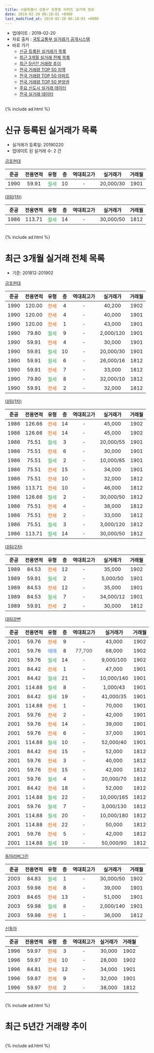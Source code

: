 ```yaml
---
title: 서울특별시 성동구 응봉동 아파트 실거래 정보
date: 2019-02-20 06:18:01 +0900
last_modified_at: 2019-02-20 06:18:01 +0900
---
```


* 업데이트 : 2019-02-20
* 자료 출처 : [국토교통부 실거래가 공개시스템](http://rt.molit.go.kr)
* 바로 가기
    * [신규 등록된 실거래가 목록](#신규-등록된-실거래가-목록)
    * [최근 3개월 실거래 전체 목록](#최근-3개월-실거래-전체-목록)
    * [최근 5년간 거래량 추이](#최근-5년간-거래량-추이)
    * [전국 거래량 TOP 50 지역](https://inasie.github.io/apt-trade-info/최근-3개월-전국에서-가장-거래가-많이-발생한-지역)
    * [전국 거래량 TOP 50 아파트](https://inasie.github.io/apt-trade-info/최근-3개월-전국에서-가장-거래가-많이-발생한-아파트)
    * [전국 거래량 TOP 50 분양권](https://inasie.github.io/apt-trade-info/최근-3개월-전국에서-가장-거래가-많이-발생한-분양권)
    * [주요 신도시 실거래 데이터](https://inasie.github.io/apt-trade-info/주요-신도시)
    * [전국 실거래 데이터](https://inasie.github.io/apt-trade-info/전국)
<br>
{% include ad.html %}
<br>

# 신규 등록된 실거래가 목록
* 실거래가 등록일: 20190220
* 업데이트 된 실거래 수: 2 건


[금호현대](https://search.naver.com/search.naver?query=%EC%84%9C%EC%9A%B8%ED%8A%B9%EB%B3%84%EC%8B%9C+%EC%84%B1%EB%8F%99%EA%B5%AC+%EC%9D%91%EB%B4%89%EB%8F%99+%EA%B8%88%ED%98%B8%ED%98%84%EB%8C%80)

|준공|전용면적|유형|층|역대최고가|실거래가|거래월|
|:---:|:---:|:---:|:---:|:---:|:---:|:---:|
|1990|59.91|<span style="color:#34a853">월세</span>|10|<span style="color:#444444">-</span>|20,000/30|1901|

[대림(1차)](https://search.naver.com/search.naver?query=%EC%84%9C%EC%9A%B8%ED%8A%B9%EB%B3%84%EC%8B%9C+%EC%84%B1%EB%8F%99%EA%B5%AC+%EC%9D%91%EB%B4%89%EB%8F%99+%EB%8C%80%EB%A6%BC%281%EC%B0%A8%29)

|준공|전용면적|유형|층|역대최고가|실거래가|거래월|
|:---:|:---:|:---:|:---:|:---:|:---:|:---:|
|1986|113.71|<span style="color:#34a853">월세</span>|14|<span style="color:#444444">-</span>|30,000/50|1812|


<br>
{% include ad.html %}
<br>

# 최근 3개월 실거래 전체 목록
* 기준: 201812-201902


[금호현대](https://search.naver.com/search.naver?query=%EC%84%9C%EC%9A%B8%ED%8A%B9%EB%B3%84%EC%8B%9C+%EC%84%B1%EB%8F%99%EA%B5%AC+%EC%9D%91%EB%B4%89%EB%8F%99+%EA%B8%88%ED%98%B8%ED%98%84%EB%8C%80)

|준공|전용면적|유형|층|역대최고가|실거래가|거래월|
|:---:|:---:|:---:|:---:|:---:|:---:|:---:|
|1990|120.00|<span style="color:#ff5a00">전세</span>|4|<span style="color:#444444">-</span>|40,200|1902|
|1990|120.00|<span style="color:#ff5a00">전세</span>|4|<span style="color:#444444">-</span>|40,000|1901|
|1990|120.00|<span style="color:#ff5a00">전세</span>|1|<span style="color:#444444">-</span>|43,000|1901|
|1990|79.80|<span style="color:#34a853">월세</span>|9|<span style="color:#444444">-</span>|2,000/120|1901|
|1990|59.91|<span style="color:#ff5a00">전세</span>|4|<span style="color:#444444">-</span>|30,000|1901|
|1990|59.91|<span style="color:#34a853">월세</span>|10|<span style="color:#444444">-</span>|20,000/30|1901|
|1990|59.91|<span style="color:#34a853">월세</span>|6|<span style="color:#444444">-</span>|26,000/16|1812|
|1990|59.91|<span style="color:#ff5a00">전세</span>|7|<span style="color:#444444">-</span>|33,000|1812|
|1990|79.80|<span style="color:#34a853">월세</span>|8|<span style="color:#444444">-</span>|32,000/10|1812|
|1990|59.91|<span style="color:#ff5a00">전세</span>|2|<span style="color:#444444">-</span>|32,000|1812|

[대림(1차)](https://search.naver.com/search.naver?query=%EC%84%9C%EC%9A%B8%ED%8A%B9%EB%B3%84%EC%8B%9C+%EC%84%B1%EB%8F%99%EA%B5%AC+%EC%9D%91%EB%B4%89%EB%8F%99+%EB%8C%80%EB%A6%BC%281%EC%B0%A8%29)

|준공|전용면적|유형|층|역대최고가|실거래가|거래월|
|:---:|:---:|:---:|:---:|:---:|:---:|:---:|
|1986|126.66|<span style="color:#ff5a00">전세</span>|14|<span style="color:#444444">-</span>|45,000|1902|
|1986|126.66|<span style="color:#ff5a00">전세</span>|14|<span style="color:#444444">-</span>|45,000|1902|
|1986|75.51|<span style="color:#34a853">월세</span>|3|<span style="color:#444444">-</span>|20,000/55|1901|
|1986|75.51|<span style="color:#ff5a00">전세</span>|6|<span style="color:#444444">-</span>|30,000|1901|
|1986|75.51|<span style="color:#34a853">월세</span>|2|<span style="color:#444444">-</span>|10,000/85|1901|
|1986|75.51|<span style="color:#ff5a00">전세</span>|15|<span style="color:#444444">-</span>|34,000|1901|
|1986|75.51|<span style="color:#ff5a00">전세</span>|10|<span style="color:#444444">-</span>|32,000|1812|
|1986|113.71|<span style="color:#ff5a00">전세</span>|10|<span style="color:#444444">-</span>|46,000|1812|
|1986|126.66|<span style="color:#34a853">월세</span>|2|<span style="color:#444444">-</span>|30,000/50|1812|
|1986|75.51|<span style="color:#ff5a00">전세</span>|4|<span style="color:#444444">-</span>|38,000|1812|
|1986|75.51|<span style="color:#ff5a00">전세</span>|2|<span style="color:#444444">-</span>|33,000|1812|
|1986|75.51|<span style="color:#34a853">월세</span>|3|<span style="color:#444444">-</span>|3,000/120|1812|
|1986|113.71|<span style="color:#34a853">월세</span>|14|<span style="color:#444444">-</span>|30,000/50|1812|

[대림(2차)](https://search.naver.com/search.naver?query=%EC%84%9C%EC%9A%B8%ED%8A%B9%EB%B3%84%EC%8B%9C+%EC%84%B1%EB%8F%99%EA%B5%AC+%EC%9D%91%EB%B4%89%EB%8F%99+%EB%8C%80%EB%A6%BC%282%EC%B0%A8%29)

|준공|전용면적|유형|층|역대최고가|실거래가|거래월|
|:---:|:---:|:---:|:---:|:---:|:---:|:---:|
|1989|84.53|<span style="color:#ff5a00">전세</span>|12|<span style="color:#444444">-</span>|35,000|1902|
|1989|59.91|<span style="color:#34a853">월세</span>|2|<span style="color:#444444">-</span>|5,000/50|1901|
|1989|84.53|<span style="color:#ff5a00">전세</span>|12|<span style="color:#444444">-</span>|35,000|1901|
|1989|84.53|<span style="color:#34a853">월세</span>|7|<span style="color:#444444">-</span>|34,000/12|1901|
|1989|59.91|<span style="color:#ff5a00">전세</span>|2|<span style="color:#444444">-</span>|30,000|1812|

[대림강변](https://search.naver.com/search.naver?query=%EC%84%9C%EC%9A%B8%ED%8A%B9%EB%B3%84%EC%8B%9C+%EC%84%B1%EB%8F%99%EA%B5%AC+%EC%9D%91%EB%B4%89%EB%8F%99+%EB%8C%80%EB%A6%BC%EA%B0%95%EB%B3%80)

|준공|전용면적|유형|층|역대최고가|실거래가|거래월|
|:---:|:---:|:---:|:---:|:---:|:---:|:---:|
|2001|59.76|<span style="color:#ff5a00">전세</span>|9|<span style="color:#444444">-</span>|43,000|1902|
|2001|59.76|<span style="color:#4285f3">매매</span>|8|<span style="color:#444444">77,700</span>|68,000|1902|
|2001|59.76|<span style="color:#34a853">월세</span>|14|<span style="color:#444444">-</span>|9,000/100|1902|
|2001|84.42|<span style="color:#ff5a00">전세</span>|1|<span style="color:#444444">-</span>|47,000|1901|
|2001|84.42|<span style="color:#34a853">월세</span>|21|<span style="color:#444444">-</span>|10,000/140|1901|
|2001|114.88|<span style="color:#34a853">월세</span>|8|<span style="color:#444444">-</span>|1,000/43|1901|
|2001|84.42|<span style="color:#34a853">월세</span>|19|<span style="color:#444444">-</span>|41,000/35|1901|
|2001|114.88|<span style="color:#ff5a00">전세</span>|1|<span style="color:#444444">-</span>|70,000|1901|
|2001|59.76|<span style="color:#ff5a00">전세</span>|2|<span style="color:#444444">-</span>|42,000|1901|
|2001|59.76|<span style="color:#ff5a00">전세</span>|14|<span style="color:#444444">-</span>|39,000|1901|
|2001|59.76|<span style="color:#ff5a00">전세</span>|6|<span style="color:#444444">-</span>|37,000|1901|
|2001|114.88|<span style="color:#34a853">월세</span>|10|<span style="color:#444444">-</span>|52,000/40|1901|
|2001|84.42|<span style="color:#ff5a00">전세</span>|15|<span style="color:#444444">-</span>|52,000|1812|
|2001|59.76|<span style="color:#ff5a00">전세</span>|3|<span style="color:#444444">-</span>|40,000|1812|
|2001|59.76|<span style="color:#ff5a00">전세</span>|15|<span style="color:#444444">-</span>|42,000|1812|
|2001|59.76|<span style="color:#34a853">월세</span>|4|<span style="color:#444444">-</span>|20,000/70|1812|
|2001|84.42|<span style="color:#ff5a00">전세</span>|18|<span style="color:#444444">-</span>|52,000|1812|
|2001|114.88|<span style="color:#34a853">월세</span>|22|<span style="color:#444444">-</span>|10,000/165|1812|
|2001|59.76|<span style="color:#34a853">월세</span>|7|<span style="color:#444444">-</span>|3,000/130|1812|
|2001|114.88|<span style="color:#34a853">월세</span>|20|<span style="color:#444444">-</span>|10,000/180|1812|
|2001|114.88|<span style="color:#ff5a00">전세</span>|22|<span style="color:#444444">-</span>|50,000|1812|
|2001|59.76|<span style="color:#ff5a00">전세</span>|5|<span style="color:#444444">-</span>|42,000|1812|
|2001|114.88|<span style="color:#34a853">월세</span>|19|<span style="color:#444444">-</span>|50,000/90|1812|


<script async src="//pagead2.googlesyndication.com/pagead/js/adsbygoogle.js"></script>
<!-- 기본 -->
<ins class="adsbygoogle"
     style="display:block"
     data-ad-client="ca-pub-2446590836940007"
     data-ad-slot="1659523306"
     data-ad-format="auto"
     data-full-width-responsive="true"></ins>
<script>
(adsbygoogle = window.adsbygoogle || []).push({});
</script>


[동아리버그린](https://search.naver.com/search.naver?query=%EC%84%9C%EC%9A%B8%ED%8A%B9%EB%B3%84%EC%8B%9C+%EC%84%B1%EB%8F%99%EA%B5%AC+%EC%9D%91%EB%B4%89%EB%8F%99+%EB%8F%99%EC%95%84%EB%A6%AC%EB%B2%84%EA%B7%B8%EB%A6%B0)

|준공|전용면적|유형|층|역대최고가|실거래가|거래월|
|:---:|:---:|:---:|:---:|:---:|:---:|:---:|
|2003|84.83|<span style="color:#34a853">월세</span>|1|<span style="color:#444444">-</span>|30,000/50|1902|
|2003|59.98|<span style="color:#ff5a00">전세</span>|8|<span style="color:#444444">-</span>|39,000|1901|
|2003|84.65|<span style="color:#ff5a00">전세</span>|13|<span style="color:#444444">-</span>|51,000|1901|
|2003|59.98|<span style="color:#34a853">월세</span>|8|<span style="color:#444444">-</span>|2,000/140|1901|
|2003|59.98|<span style="color:#ff5a00">전세</span>|1|<span style="color:#444444">-</span>|36,000|1812|

[신동아](https://search.naver.com/search.naver?query=%EC%84%9C%EC%9A%B8%ED%8A%B9%EB%B3%84%EC%8B%9C+%EC%84%B1%EB%8F%99%EA%B5%AC+%EC%9D%91%EB%B4%89%EB%8F%99+%EC%8B%A0%EB%8F%99%EC%95%84)

|준공|전용면적|유형|층|역대최고가|실거래가|거래월|
|:---:|:---:|:---:|:---:|:---:|:---:|:---:|
|1996|59.97|<span style="color:#ff5a00">전세</span>|3|<span style="color:#444444">-</span>|30,000|1902|
|1996|59.97|<span style="color:#ff5a00">전세</span>|10|<span style="color:#444444">-</span>|28,000|1902|
|1996|84.81|<span style="color:#ff5a00">전세</span>|12|<span style="color:#444444">-</span>|34,000|1901|
|1996|59.97|<span style="color:#ff5a00">전세</span>|9|<span style="color:#444444">-</span>|32,000|1901|
|1996|59.97|<span style="color:#ff5a00">전세</span>|2|<span style="color:#444444">-</span>|38,000|1812|


<br>
{% include ad.html %}
<br>

# 최근 5년간 거래량 추이


<div style="width:100%;">
    <canvas id="deal_progress" height="200"></canvas>
</div>

<script>
new Chart(document.getElementById("deal_progress"), {
    type: 'line',
    data: {
        labels: ['201402','201403','201404','201405','201406','201407','201408','201409','201410','201411','201412','201501','201502','201503','201504','201505','201506','201507','201508','201509','201510','201511','201512','201601','201602','201603','201604','201605','201606','201607','201608','201609','201610','201611','201612','201701','201702','201703','201704','201705','201706','201707','201708','201709','201710','201711','201712','201801','201802','201803','201804','201805','201806','201807','201808','201809','201810','201811','201812','201901','201902'],
        datasets: [{
            label: '매매',
            pointRadius: 1,
            data: [34, 22, 22, 18, 20, 27, 24, 29, 28, 31, 18, 29, 31, 53, 51, 32, 27, 38, 22, 34, 40, 19, 7, 13, 13, 19, 26, 32, 50, 38, 35, 31, 27, 19, 9, 14, 17, 19, 24, 43, 56, 54, 20, 19, 24, 32, 24, 29, 22, 17, 8, 10, 9, 11, 50, 24, 11, 6, 0, 0, 1],
            borderColor: "rgba(255, 201, 14, 1)",
            backgroundColor: "rgba(255, 201, 14, 0.5)",
            fill: false,
            lineTension: 0
        },{
            label: '전월세',
            pointRadius: 1,
            data: [48, 73, 47, 31, 33, 28, 38, 42, 45, 38, 36, 47, 43, 44, 43, 36, 45, 35, 34, 30, 36, 34, 26, 31, 36, 63, 38, 41, 36, 27, 38, 37, 41, 23, 47, 44, 54, 39, 30, 34, 33, 25, 36, 31, 30, 31, 31, 29, 36, 50, 34, 37, 32, 26, 48, 30, 38, 29, 25, 26, 9],
            borderColor: "rgba(0, 141, 185, 1)",
            backgroundColor: "rgba(0, 141, 185, 0.5)",
            fill: false,
            lineTension: 0
        }
        ]
    },
    options: {
        responsive: true,
        title: {
            display: false
        },
        tooltips: {
            mode: 'index',
            intersect: false
        },
        hover: {
            mode: 'nearest',
            intersect: true
        },
        scales: {
            xAxes: [{
                display: true,
                scaleLabel: {
                    display: true,
                    labelString: '년/월'
                }
            }],
            yAxes: [{
                display: true,
                ticks: {
                    suggestedMin: 0,
                },
                scaleLabel: {
                    display: true,
                    labelString: '실거래 수'
                }
            }]
        }
    }
});

</script>


<br>
{% include ad.html %}
<br>

